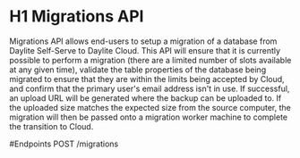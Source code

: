 # H1 Migrations API
Migrations API allows end-users to setup a migration of a database from Daylite Self-Serve to Daylite Cloud. This API will ensure that it is currently possible to perform a migration (there are a limited number of slots available at any given time), validate the table properties of the database being migrated to ensure that they are within the limits being accepted by Cloud, and confirm that the primary user's email address isn't in use. If successful, an upload URL will be generated where the backup can be uploaded to. If the uploaded size matches the expected size from the source computer, the migration will then be passed onto a migration worker machine to complete the transition to Cloud.

#Endpoints
POST /migrations
